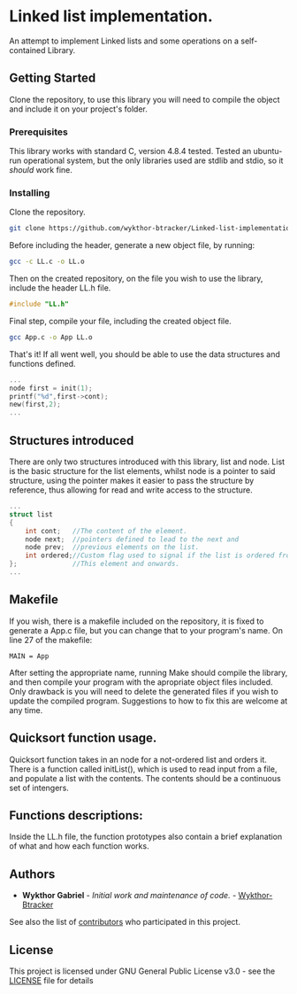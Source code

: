 # Linked list implementation.

An attempt to implement Linked lists and some operations on a self-contained
Library.

## Getting Started

Clone the repository, to use this library you will need to compile the object and include it on your project's folder.

### Prerequisites

This library works with standard C, version 4.8.4 tested.
Tested an ubuntu-run operational system, but the only libraries used are
stdlib and stdio, so it *should* work fine.

### Installing


Clone the repository.

```bash
git clone https://github.com/wykthor-btracker/Linked-list-implementation.git
```
Before including the header, generate a new object file, by running:
```bash
gcc -c LL.c -o LL.o
```

Then on the created repository, on the file you wish to use the library, include the header LL.h file.

```C
#include "LL.h"
```
Final step, compile your file, including the created object file.
```bash
gcc App.c -o App LL.o
```
That's it! If all went well, you should be able to use the data structures and functions defined.
```C
...
node first = init(1);
printf("%d",first->cont);
new(first,2);
...
```
## Structures introduced
There are only two structures introduced with this library, list and node.
List is the basic structure for the list elements, whilst node is a pointer 
to said structure, using the pointer makes it easier to pass the structure by reference, thus allowing for read and write access to the structure.
```C
...
struct list
{
	int cont;   //The content of the element.
	node next;  //pointers defined to lead to the next and 
	node prev;  //previous elements on the list.
	int ordered;//Custom flag used to signal if the list is ordered from
};              //This element and onwards.
...
```
## Makefile
If you wish, there is a makefile included on the repository, it is fixed to generate a App.c file, but you can change that to your program's name.
On line 27 of the makefile:
```
MAIN = App
```
After setting the appropriate name, running Make should compile the library, and then compile your program with the apropriate object files included. Only drawback is you will need to delete the generated files if you wish to update the compiled program. Suggestions to how to fix this are welcome at any time.
## Quicksort function usage.

Quicksort function takes in an node for a not-ordered list and orders it.
There is a function called initList(), which is used to read input from a file, and populate a list with the contents. The contents should be a continuous set of intengers.

## Functions descriptions:
Inside the LL.h file, the function prototypes also contain a brief explanation of what and how each function works.

## Authors

* **Wykthor Gabriel** - *Initial work and maintenance of code.* - [Wykthor-Btracker](https://github.com/wykthor-btracker)

See also the list of [contributors](https://github.com/wykthor-btracker/Linked-list-implementation/graphs/contributors) who participated in this project.
## License

This project is licensed under GNU General Public License v3.0 - see the [LICENSE](https://github.com/wykthor-btracker/Linked-list-implementation/blob/master/LICENSE) file for details

